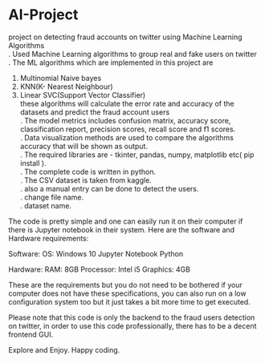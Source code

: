 # AI-Project
project on detecting fraud accounts on twitter using Machine Learning Algorithms                                                                                       
. Used Machine Learning algorithms to group real and fake users on twitter                                                                                             
. The ML algorithms which are implemented in this project are                                                                                                           
1) Multinomial Naive bayes                                                                                                                                                 
2) KNN(K- Nearest Neighbour)                                                                                                                                               
3) Linear SVC(Support Vector Classifier)                                                                                                                                   
these algorithms will calculate the error rate and accuracy of the datasets and predict the fraud account users                                                  
. The model metrics includes confusion matrix, accuracy score, classification report, precision scores, recall score and f1 scores.                                 
. Data visualization methods are used to compare the algorithms accuracy that will be shown as output.                                                               
. The required libraries are - tkinter, pandas, numpy, matplotlib etc( pip install ).                                                                               
. The complete code is written in python.                                                                                                                           
. The CSV dataset is taken from kaggle.                                                                                                                             
. also a manual entry can be done to detect the users.                                                                                                               
. change file name.                                                                                                                                                 
. dataset name.

The code is pretty simple and one can easily run it on their computer if there is Jupyter notebook in their system. 
Here are the software and Hardware requirements:

Software: OS: Windows 10 Jupyter Notebook Python

Hardware: RAM: 8GB Processor: Intel i5 Graphics: 4GB

These are the requirements but you do not need to be bothered if your computer does not have these specifications, you can also run on a low configuration system too but it just takes a bit more time to get executed.

Please note that this code is only the backend to the fraud users detection on twitter, in order to use this code professionally, there has to be a decent frontend GUI.

Explore and Enjoy.
Happy coding.


